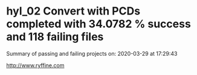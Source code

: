 # hyl_02 Convert with PCDs completed with 34.0782 % success and 118 failing files

Summary of passing and failing projects on: 2020-03-29 at 17:29:43

http://www.ryffine.com

